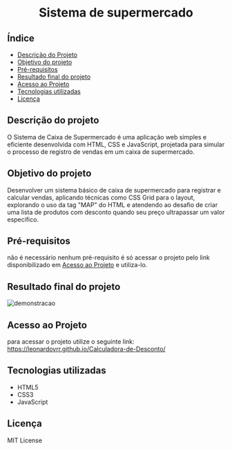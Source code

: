 <h1 align="center">
    Sistema de supermercado
</h1>

## Índice
- [Descrição do Projeto](#descrição-do-projeto)
- [Objetivo do projeto](#objetivo-do-projeto)
- [Pré-requisitos](#pré-requisitos)
- [Resultado final do projeto](#resultado-final-do-projeto)
- [Acesso ao Projeto](#acesso-ao-projeto)
- [Tecnologias utilizadas](#tecnologias-utilizadas)
- [Licença](#licença)

## Descrição do projeto
O Sistema de Caixa de Supermercado é uma aplicação web simples e eficiente desenvolvida com HTML, CSS e JavaScript, projetada para simular o processo de registro de vendas em um caixa de supermercado.

## Objetivo do projeto
Desenvolver um sistema básico de caixa de supermercado para registrar e calcular vendas, aplicando técnicas como CSS Grid para o layout, explorando o uso da tag "MAP" do HTML e atendendo ao desafio de criar uma lista de produtos com desconto quando seu preço ultrapassar um valor específico.

## Pré-requisitos
não é necessário nenhum pré-requisito é só acessar o projeto pelo link disponibilizado em [Acesso ao Projeto](#acesso-ao-projeto) e utiliza-lo.

## Resultado final do projeto
![demonstracao](https://github.com/user-attachments/assets/10a7bf31-15f1-4104-86f0-473d91c80f91)







## Acesso ao Projeto
para acessar o projeto utilize o seguinte link: https://leonardovrr.github.io/Calculadora-de-Desconto/


## Tecnologias utilizadas
- HTML5
- CSS3
- JavaScript

## Licença
MIT License
